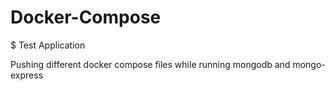 # Docker-Compose

$ Test Application

Pushing different docker compose files while running mongodb and mongo-express
